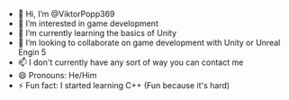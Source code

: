 - 👋 Hi, I’m @ViktorPopp369
- 👀 I’m interested in game development
- 🌱 I’m currently learning the basics of Unity
- 💞️ I’m looking to collaborate on game development with Unity or Unreal Engin 5
- 📫 I don't currently have any sort of way you can contact me
- 😄 Pronouns: He/Him
- ⚡ Fun fact: I started learning C++ (Fun because it's hard)

<!---
Popp369/Popp369 is a ✨ special ✨ repository because its `README.md` (this file) appears on your GitHub profile.
You can click the Preview link to take a look at your changes.
--->
